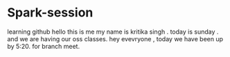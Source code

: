 # Spark-session
learning github
hello this is me 
my name is  kritika singh . today is sunday . and we are having our oss classes.
hey evevryone , today we have been up by 5:20. for branch meet.